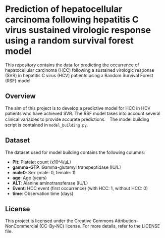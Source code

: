 # Prediction of hepatocellular carcinoma following hepatitis C virus sustained virologic response using a random survival forest model

This repository contains the data for predicting the occurrence of hepatocellular carcinoma (HCC) following a sustained virologic response (SVR) in hepatitis C virus (HCV) patients using a Random Survival Forest (RSF) model.

## Overview

The aim of this project is to develop a predictive model for HCC in HCV patients who have achieved SVR. The RSF model takes into account several clinical variables to provide accurate predictions.　The model building script is contained in `model_building.py`.

## Dataset

The dataset used for model building contains the following columns:

- **Plt**: Platelet count (x10^4/µL)
- **gamma-GTP**: Gamma-glutamyl transpeptidase (IU/L)
- **male0**: Sex (male: 0, female: 1)
- **age**: Age (years)
- **ALT**: Alanine aminotransferase (IU/L)
- **Event**: HCC event (first occurrence) (with HCC: 1, without HCC: 0)
- **time**: Observation time (days)

## License

This project is licensed under the Creative Commons Attribution-NonCommercial (CC-By-NC) license. For more details, refer to the LICENSE file.